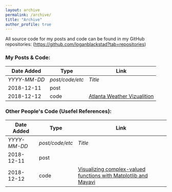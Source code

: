 ```yaml
---
layout: archive
permalink: /archive/
title: "Archive"
author_profile: true
---
```


All source code for my posts and code can be found in my GitHub repositories:
(https://github.com/loganblackstad?tab=repositories)


### My Posts & Code:


| Date Added | Type | Link                                     |
| ---- |----| ----------------------------------------------|
| *YYYY-MM-DD*  | *post/code/etc* | *Title*  |
| 2018-12-11  | post  |          |
| 2018-12-12  | code  | [Atlanta Weather Vizualition][1]|

[1]: http://nbviewer.jupyter.org/github/loganblackstad/nbviewer-tesst/blob/master/atlanta-weather-plotting.ipynb




### Other People's Code (Usefel References):


| Date Added    | Type          | Link                                     |
| ---- |----| ----------------------------------------------|
| *YYYY-MM-DD*  | *post/code/etc* | *Title*  |
| 2018-12-11  | post |          |
| 2018-12-12  | code | [Visualizing complex-valued functions with Matplotlib and Mayavi][101]|

[101]: http://nbviewer.jupyter.org/github/empet/Math/blob/master/DomainColoring.ipynb

